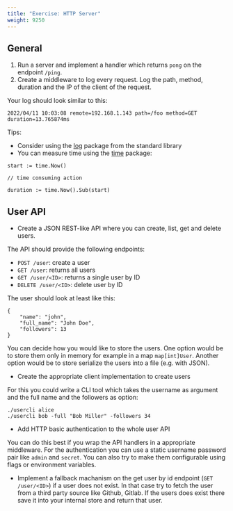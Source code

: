 ```yaml
---
title: "Exercise: HTTP Server"
weight: 9250
---
```



## General

1. Run a server and implement a handler which returns `pong` on the endpoint `/ping`.
2. Create a middleware to log every request. Log the path, method, duration and the IP of the client of the request.

Your log should look similar to this:
```
2022/04/11 10:03:08 remote=192.168.1.143 path=/foo method=GET duration=13.765874ms
```

Tips:

* Consider using the [log](https://pkg.go.dev/log) package from the standard library
* You can measure time using the [time](https://pkg.go.dev/time) package:

```golang
start := time.Now()

// time consuming action

duration := time.Now().Sub(start)
```


## User API

* Create a JSON REST-like API where you can create, list, get and delete users.

The API should provide the following endpoints:

* `POST /user`: create a user
* `GET /user`: returns all users
* `GET /user/<ID>`: returns a single user by ID
* `DELETE /user/<ID>`: delete user by ID

The user should look at least like this:
```
{
    "name": "john",
    "full_name": "John Doe",
    "followers": 13
}
```

You can decide how you would like to store the users. One option would be to store them only in memory for example in a map `map[int]User`. Another option would be to store serialize the users into a file (e.g. with JSON).

* Create the appropriate client implementation to create users

For this you could write a CLI tool which takes the username as argument and the full name and the followers as option:

```
./usercli alice
./usercli bob -full "Bob Miller" -followers 34
```

* Add HTTP basic authentication to the whole user API

You can do this best if you wrap the API handlers in a appropriate middleware. For the authentication you can use a static username password pair like `admin` and `secret`. You can also try to make them configurable using flags or environment variables.

* Implement a fallback machanism on the get user by id endpoint (`GET /user/<ID>`) if a user does not exist. In that case try to fetch the user from a third party source like Github, Gitlab. If the users does exist there save it into your internal store and return that user.

